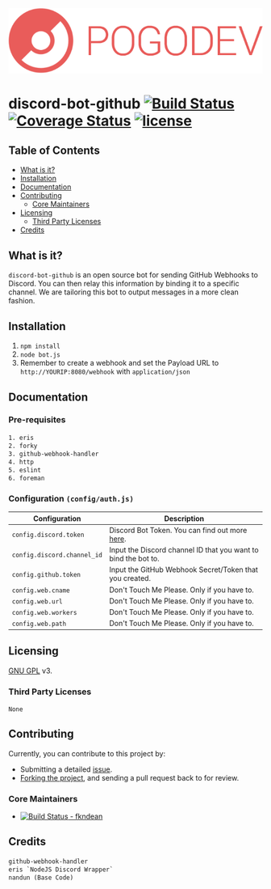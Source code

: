 [![POGODEV](https://github.com/pogodevorg/assets/blob/master/public/img/logo-github.png?raw=true)](https://pogodev.org)

# discord-bot-github [![Build Status](https://img.shields.io/travis/pogodev/discord-bot-github/master.svg)](https://img.shields.io/travis/pogodev/discord-bot-github) [![Coverage Status](https://coveralls.io/repos/github/pogodevorg/discord-bot-github/badge.svg?branch=master)](https://coveralls.io/github/pogodevorg/discord-bot-github?branch=master) [![license](https://img.shields.io/github/license/pogodevorg/discord-bot-github.svg?maxAge=2592000?style=flat-square)](#)

## Table of Contents

* [What is it?](#what-is-it)
* [Installation](#installation)
* [Documentation](#documentation)
* [Contributing](#contributing)
  * [Core Maintainers](#core-maintainers)
* [Licensing](#licensing)
  * [Third Party Licenses](#third-party-licenses)
* [Credits](#credits)

## What is it?
`discord-bot-github` is an open source bot for sending GitHub Webhooks to Discord.
You can then relay this information by binding it to a specific channel. We are tailoring this bot to output messages in a more clean fashion.

## Installation
1. `npm install`
2. `node bot.js`
3. Remember to create a webhook and set the Payload URL to `http://YOURIP:8080/webhook` with `application/json`

## Documentation
### Pre-requisites
	1. eris
	2. forky
	3. github-webhook-handler
	4. http
	5. eslint
	6. foreman
### Configuration `(config/auth.js)`
Configuration | Description
----------------|--------------
`config.discord.token` | Discord Bot Token. You can find out more [here](https://discordapp.com/developers/docs/topics/oauth2#bots).
`config.discord.channel_id` | Input the Discord channel ID that you want to bind the bot to.
`config.github.token` | Input the GitHub Webhook Secret/Token that you created.
`config.web.cname` | Don't Touch Me Please. Only if you have to.
`config.web.url` | Don't Touch Me Please. Only if you have to.
`config.web.workers` | Don't Touch Me Please. Only if you have to.
`config.web.path` | Don't Touch Me Please. Only if you have to.

## Licensing
[GNU GPL](https://github.com/pogodevorg/discord-bot-github/blob/master/LICENSE) v3.

### Third Party Licenses
    None

## Contributing
Currently, you can contribute to this project by:
* Submitting a detailed [issue](https://github.com/pogodevorg/discord-bot-github/issues/new).
* [Forking the project](https://github.com/pogodevorg/discord-bot-github/fork), and sending a pull request back to for review.

### Core Maintainers

* [![Build Status](https://github.com/fkndean.png?size=36) - fkndean](https://github.com/fkndean)

## Credits
    github-webhook-handler
	eris `NodeJS Discord Wrapper`
	nandun (Base Code)
